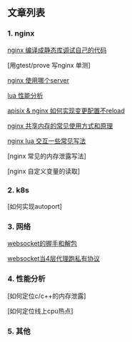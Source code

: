 ## 文章列表

### 1. nginx
[nginx 编译成静态库调试自己的代码](nginx/nginx_as_static.md)

[用gtest/prove 写nginx 单测]

[nginx 使用哪个server](nginx/find_virtual_server.md)

[lua 性能分析](nginx/lua_performance.md)

[apisix & nginx 如何实现变更配置不reload](nginx/dyups_dyserver.md)

[nginx 共享内存的常见使用方式和原理](nginx/shm_example.md)

[nginx lua 交互一些常见写法](nginx/lua_c.md)

[nginx 常见的内存泄露写法]

[nginx 自定义变量的读取]


### 2. k8s

[如何实现autoport]

### 3. 网络
[websocket的握手和解包](websocket/websocket_frame.md)

[websocket当4层代理跑私有协议](websocket/websocket_proxy.md)

### 4. 性能分析

[如何定位c/c++的内存泄露]

[如何定位线上cpu热点]

### 5. 其他
